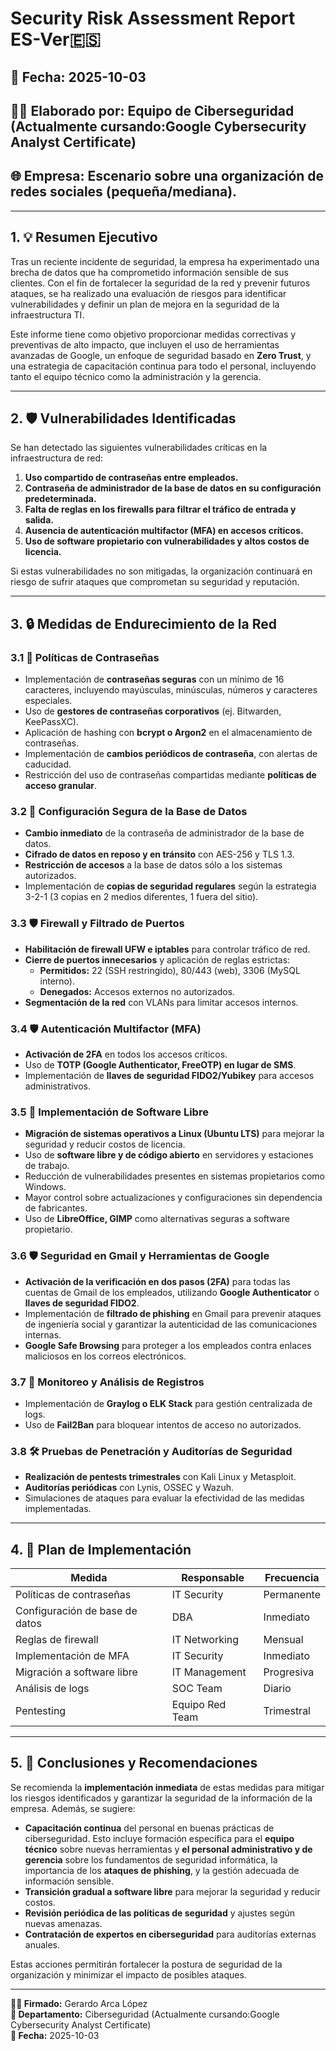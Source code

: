 # Security Risk Assessment Report ES-Ver🇪🇸

## 📅 Fecha: 2025-10-03

## 👨‍💻 Elaborado por: Equipo de Ciberseguridad (Actualmente cursando:Google Cybersecurity Analyst Certificate)

## 🌐 Empresa: Escenario sobre una organización de redes sociales (pequeña/mediana).

---

## 1. 💡 **Resumen Ejecutivo**

Tras un reciente incidente de seguridad, la empresa ha experimentado una brecha de datos que ha comprometido información sensible de sus clientes. Con el fin de fortalecer la seguridad de la red y prevenir futuros ataques, se ha realizado una evaluación de riesgos para identificar vulnerabilidades y definir un plan de mejora en la seguridad de la infraestructura TI.

Este informe tiene como objetivo proporcionar medidas correctivas y preventivas de alto impacto, que incluyen el uso de herramientas avanzadas de Google, un enfoque de seguridad basado en **Zero Trust**, y una estrategia de capacitación continua para todo el personal, incluyendo tanto el equipo técnico como la administración y la gerencia.

---

## 2. 🛡️ **Vulnerabilidades Identificadas**

Se han detectado las siguientes vulnerabilidades críticas en la infraestructura de red:

1. **Uso compartido de contraseñas entre empleados.**
2. **Contraseña de administrador de la base de datos en su configuración predeterminada.**
3. **Falta de reglas en los firewalls para filtrar el tráfico de entrada y salida.**
4. **Ausencia de autenticación multifactor (MFA) en accesos críticos.**
5. **Uso de software propietario con vulnerabilidades y altos costos de licencia.**

Si estas vulnerabilidades no son mitigadas, la organización continuará en riesgo de sufrir ataques que comprometan su seguridad y reputación.

---

## 3. 🔒 **Medidas de Endurecimiento de la Red**

### 3.1 🔐 Políticas de Contraseñas

- Implementación de **contraseñas seguras** con un mínimo de 16 caracteres, incluyendo mayúsculas, minúsculas, números y caracteres especiales.
- Uso de **gestores de contraseñas corporativos** (ej. Bitwarden, KeePassXC).
- Aplicación de hashing con **bcrypt o Argon2** en el almacenamiento de contraseñas.
- Implementación de **cambios periódicos de contraseña**, con alertas de caducidad.
- Restricción del uso de contraseñas compartidas mediante **políticas de acceso granular**.

### 3.2 🔧 Configuración Segura de la Base de Datos

- **Cambio inmediato** de la contraseña de administrador de la base de datos.
- **Cifrado de datos en reposo y en tránsito** con AES-256 y TLS 1.3.
- **Restricción de accesos** a la base de datos sólo a los sistemas autorizados.
- Implementación de **copias de seguridad regulares** según la estrategia 3-2-1 (3 copias en 2 medios diferentes, 1 fuera del sitio).

### 3.3 🛡️ Firewall y Filtrado de Puertos

- **Habilitación de firewall UFW e iptables** para controlar tráfico de red.
- **Cierre de puertos innecesarios** y aplicación de reglas estrictas:
  - **Permitidos:** 22 (SSH restringido), 80/443 (web), 3306 (MySQL interno).
  - **Denegados:** Accesos externos no autorizados.
- **Segmentación de la red** con VLANs para limitar accesos internos.

### 3.4 🛡️ Autenticación Multifactor (MFA)

- **Activación de 2FA** en todos los accesos críticos.
- Uso de **TOTP (Google Authenticator, FreeOTP) en lugar de SMS**.
- Implementación de **llaves de seguridad FIDO2/Yubikey** para accesos administrativos.

### 3.5 🔢 Implementación de Software Libre

- **Migración de sistemas operativos a Linux (Ubuntu LTS)** para mejorar la seguridad y reducir costos de licencia.
- Uso de **software libre y de código abierto** en servidores y estaciones de trabajo.
- Reducción de vulnerabilidades presentes en sistemas propietarios como Windows.
- Mayor control sobre actualizaciones y configuraciones sin dependencia de fabricantes.
- Uso de **LibreOffice, GIMP** como alternativas seguras a software propietario.

### 3.6 🛡️ **Seguridad en Gmail y Herramientas de Google**

- **Activación de la verificación en dos pasos (2FA)** para todas las cuentas de Gmail de los empleados, utilizando **Google Authenticator** o **llaves de seguridad FIDO2**.
- Implementación de **filtrado de phishing** en Gmail para prevenir ataques de ingeniería social y garantizar la autenticidad de las comunicaciones internas.
- **Google Safe Browsing** para proteger a los empleados contra enlaces maliciosos en los correos electrónicos.

### 3.7 🔢 Monitoreo y Análisis de Registros

- Implementación de **Graylog o ELK Stack** para gestión centralizada de logs.
- Uso de **Fail2Ban** para bloquear intentos de acceso no autorizados.

### 3.8 🛠️ Pruebas de Penetración y Auditorías de Seguridad

- **Realización de pentests trimestrales** con Kali Linux y Metasploit.
- **Auditorías periódicas** con Lynis, OSSEC y Wazuh.
- Simulaciones de ataques para evaluar la efectividad de las medidas implementadas.

---

## 4. 🔄 **Plan de Implementación**

| Medida | Responsable | Frecuencia |
|--------|------------|------------|
| Políticas de contraseñas | IT Security | Permanente |
| Configuración de base de datos | DBA | Inmediato |
| Reglas de firewall | IT Networking | Mensual |
| Implementación de MFA | IT Security | Inmediato |
| Migración a software libre | IT Management | Progresiva |
| Análisis de logs | SOC Team | Diario |
| Pentesting | Equipo Red Team | Trimestral |

---

## 5. 💼 **Conclusiones y Recomendaciones**

Se recomienda la **implementación inmediata** de estas medidas para mitigar los riesgos identificados y garantizar la seguridad de la información de la empresa. Además, se sugiere:

- **Capacitación continua** del personal en buenas prácticas de ciberseguridad. Esto incluye formación específica para el **equipo técnico** sobre nuevas herramientas y **el personal administrativo y de gerencia** sobre los fundamentos de seguridad informática, la importancia de los **ataques de phishing**, y la gestión adecuada de información sensible.
- **Transición gradual a software libre** para mejorar la seguridad y reducir costos.
- **Revisión periódica de las políticas de seguridad** y ajustes según nuevas amenazas.
- **Contratación de expertos en ciberseguridad** para auditorías externas anuales.

Estas acciones permitirán fortalecer la postura de seguridad de la organización y minimizar el impacto de posibles ataques.

---

**👨‍💼 Firmado:** Gerardo Arca López  
**🏢 Departamento:** Ciberseguridad (Actualmente cursando:Google Cybersecurity Analyst Certificate)  
**📅 Fecha:** 2025-10-03

